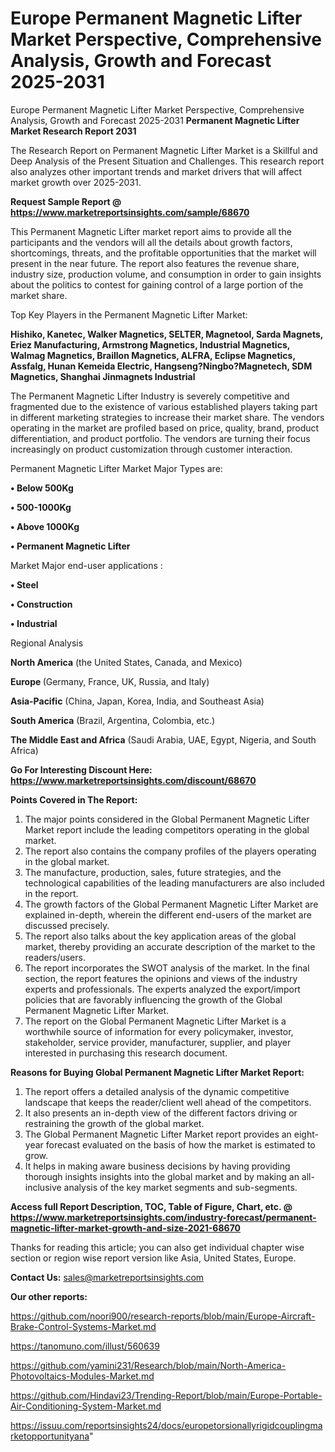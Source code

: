 # Europe Permanent Magnetic Lifter Market Perspective, Comprehensive Analysis, Growth and Forecast 2025-2031
 Europe Permanent Magnetic Lifter Market Perspective, Comprehensive Analysis, Growth and Forecast 2025-2031
<strong>Permanent Magnetic Lifter Market Research Report 2031</strong>

The Research Report on Permanent Magnetic Lifter Market is a Skillful and Deep Analysis of the Present Situation and Challenges. This research report also analyzes other important trends and market drivers that will affect market growth over 2025-2031.

<strong>Request Sample Report @ <a href=https://www.marketreportsinsights.com/sample/68670>https://www.marketreportsinsights.com/sample/68670</a></strong>

This Permanent Magnetic Lifter market report aims to provide all the participants and the vendors will all the details about growth factors, shortcomings, threats, and the profitable opportunities that the market will present in the near future. The report also features the revenue share, industry size, production volume, and consumption in order to gain insights about the politics to contest for gaining control of a large portion of the market share.

Top Key Players in the Permanent Magnetic Lifter Market:

<strong>Hishiko, Kanetec, Walker Magnetics, SELTER, Magnetool, Sarda Magnets, Eriez Manufacturing, Armstrong Magnetics, Industrial Magnetics, Walmag Magnetics, Braillon Magnetics, ALFRA, Eclipse Magnetics, Assfalg, Hunan Kemeida Electric, Hangseng?Ningbo?Magnetech, SDM Magnetics, Shanghai Jinmagnets Industrial</strong>

The Permanent Magnetic Lifter Industry is severely competitive and fragmented due to the existence of various established players taking part in different marketing strategies to increase their market share. The vendors operating in the market are profiled based on price, quality, brand, product differentiation, and product portfolio. The vendors are turning their focus increasingly on product customization through customer interaction.

Permanent Magnetic Lifter Market Major Types are:

<strong>• Below 500Kg

• 500-1000Kg

• Above 1000Kg

• Permanent Magnetic Lifter</strong>

Market Major end-user applications :

<strong>• Steel

• Construction

• Industrial</strong>

Regional Analysis

</u><strong><b>North America</b></strong> (the United States, Canada, and Mexico)

<strong><b>Europe </b></strong>(Germany, France, UK, Russia, and Italy)

<strong><b>Asia-Pacific</b></strong> (China, Japan, Korea, India, and Southeast Asia)

<strong><b>South America</b></strong> (Brazil, Argentina, Colombia, etc.)

<strong><b>The Middle East and Africa</b></strong> (Saudi Arabia, UAE, Egypt, Nigeria, and South Africa)

<strong>Go For Interesting Discount Here: <a href=https://www.marketreportsinsights.com/discount/68670>https://www.marketreportsinsights.com/discount/68670</a></strong>

<strong>Points Covered in The Report:</strong>
<ol>
  <li>The major points considered in the Global Permanent Magnetic Lifter Market report include the leading competitors operating in the global market.</li>
  <li>The report also contains the company profiles of the players operating in the global market.</li>
  <li>The manufacture, production, sales, future strategies, and the technological capabilities of the leading manufacturers are also included in the report.</li>
  <li>The growth factors of the Global Permanent Magnetic Lifter Market are explained in-depth, wherein the different end-users of the market are discussed precisely.</li>
  <li>The report also talks about the key application areas of the global market, thereby providing an accurate description of the market to the readers/users.</li>
  <li>The report incorporates the SWOT analysis of the market. In the final section, the report features the opinions and views of the industry experts and professionals. The experts analyzed the export/import policies that are favorably influencing the growth of the Global Permanent Magnetic Lifter Market.</li>
  <li>The report on the Global Permanent Magnetic Lifter Market is a worthwhile source of information for every policymaker, investor, stakeholder, service provider, manufacturer, supplier, and player interested in purchasing this research document.</li>
</ol>
<strong>Reasons for Buying Global Permanent Magnetic Lifter Market Report:</strong>

<ol>
  <li>The report offers a detailed analysis of the dynamic competitive landscape that keeps the reader/client well ahead of the competitors.</li>
  <li>It also presents an in-depth view of the different factors driving or restraining the growth of the global market.</li>
  <li>The Global Permanent Magnetic Lifter Market report provides an eight-year forecast evaluated on the basis of how the market is estimated to grow.</li>
  <li>It helps in making aware business decisions by having providing thorough insights insights into the global market and by making an all-inclusive analysis of the key market segments and sub-segments.</li>
</ol>
<strong>Access full Report Description, TOC, Table of Figure, Chart, etc. @ <a href=https://www.marketreportsinsights.com/industry-forecast/permanent-magnetic-lifter-market-growth-and-size-2021-68670>https://www.marketreportsinsights.com/industry-forecast/permanent-magnetic-lifter-market-growth-and-size-2021-68670</a></strong>


Thanks for reading this article; you can also get individual chapter wise section or region wise report version like Asia, United States, Europe.

<strong>Contact Us:</strong>
sales@marketreportsinsights.com

<strong>Our other reports:</strong>

<a href=https://github.com/noori900/research-reports/blob/main/Europe-Aircraft-Brake-Control-Systems-Market.md>https://github.com/noori900/research-reports/blob/main/Europe-Aircraft-Brake-Control-Systems-Market.md</a>

<a href=https://tanomuno.com/illust/560639>https://tanomuno.com/illust/560639</a>

<a href=https://github.com/yamini231/Research/blob/main/North-America-Photovoltaics-Modules-Market.md>https://github.com/yamini231/Research/blob/main/North-America-Photovoltaics-Modules-Market.md</a>

<a href=https://github.com/Hindavi23/Trending-Report/blob/main/Europe-Portable-Air-Conditioning-System-Market.md>https://github.com/Hindavi23/Trending-Report/blob/main/Europe-Portable-Air-Conditioning-System-Market.md</a>

<a href=https://issuu.com/reportsinsights24/docs/europetorsionallyrigidcouplingmarketopportunityana>https://issuu.com/reportsinsights24/docs/europetorsionallyrigidcouplingmarketopportunityana</a>"
